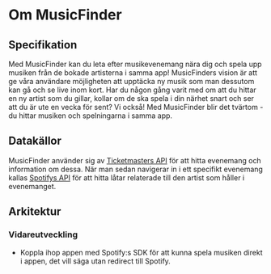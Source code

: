 # Om MusicFinder

## Specifikation

Med MusicFinder kan du leta efter musikevenemang nära dig och spela upp musiken från de bokade artisterna i samma app!
MusicFinders vision är att ge våra användare möjligheten att upptäcka ny musik som man dessutom kan gå och se live inom
kort. Har du någon gång varit med om att du hittar en ny artist som du gillar, kollar om de ska spela i din närhet snart
och ser att du är ute en vecka för sent? Vi också! Med MusicFinder blir det tvärtom - du hittar musiken och spelningarna
i samma app.

## Datakällor

MusicFinder använder sig
av [Ticketmasters API](https://developer.ticketmaster.com/products-and-docs/apis/getting-started/)
för att hitta evenemang och information om dessa. När man sedan navigerar in i ett specifikt evenemang kallas
[Spotifys API](https://developer.spotify.com/documentation/web-api/) för att hitta låtar relaterade till den artist som
håller i evenemanget.

## Arkitektur

### Vidareutveckling

* Koppla ihop appen med Spotify:s SDK för att kunna spela musiken direkt i appen, det vill säga utan redirect till
  Spotify. 
